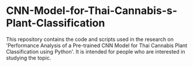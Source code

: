 # CNN-Model-for-Thai-Cannabis-s-Plant-Classification
This repository contains the code and scripts used in the research on 'Performance Analysis of a Pre-trained CNN Model for Thai Cannabis Plant Classification using Python'. It is intended for people who are interested in studying the topic.
